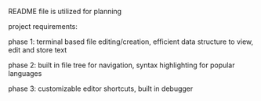 README file is utilized for planning

project requirements:

phase 1:
terminal based file editing/creation, efficient data structure to view, edit and store text

phase 2:
built in file tree for navigation, syntax highlighting for popular languages

phase 3:
customizable editor shortcuts, built in debugger    